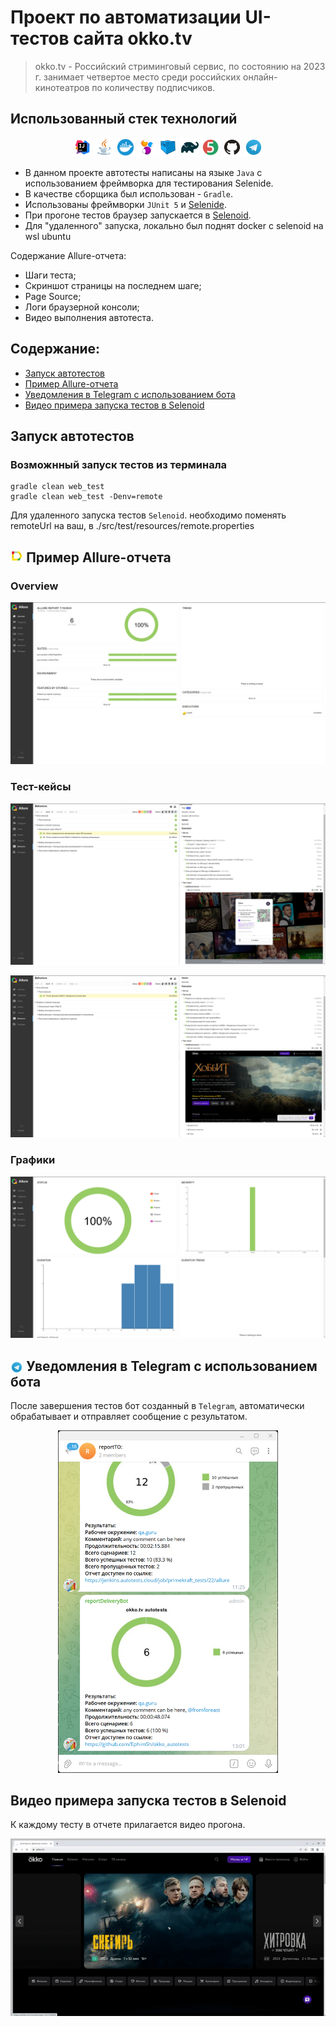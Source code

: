 # Проект по автоматизации UI-тестов сайта okko.tv

> okko.tv - Российский стриминговый сервис, по состоянию на 2023 г. занимает четвертое место среди российских онлайн-кинотеатров по количеству подписчиков.

## Использованный стек технологий
<p align="center">
<img width="6%" title="IntelliJ IDEA" src="media/logos/Intelij_IDEA.svg">
<img width="6%" title="Java" src="media/logos/Java.svg">
<img width="6%" title="Docker" src="media/logos/Docker.svg">
<img width="6%" title="Selenide" src="media/logos/Selenide.svg">
<img width="6%" title="Selenoid" src="media/logos/Selenoid.svg">
<img width="6%" title="Gradle" src="media/logos/Gradle.svg">
<img width="6%" title="JUnit5" src="media/logos/JUnit5.svg">
<img width="6%" title="GitHub" src="media/logos/GitHub.svg">
<img width="6%" title="Telegram" src="media/logos/Telegram.svg">
</p>

- В данном проекте автотесты написаны на языке <code>Java</code> с использованием фреймворка для тестирования Selenide. 
- В качестве сборщика был использован - <code>Gradle</code>.  
- Использованы фреймворки <code>JUnit 5</code> и [Selenide](https://selenide.org/).
- При прогоне тестов браузер запускается в [Selenoid](https://aerokube.com/selenoid/).
- Для "удаленного" запуска, локально был поднят docker с selenoid на wsl ubuntu


Содержание Allure-отчета:
* Шаги теста;
* Скриншот страницы на последнем шаге;
* Page Source;
* Логи браузерной консоли;
* Видео выполнения автотеста.


## Содержание:
- [Запуск автотестов](#arrow_forward-Запуск-автотестов)
- [Пример Allure-отчета](#-Пример-Allure-отчета)
- [Уведомления в Telegram с использованием бота](#-Уведомления-в-Telegram-с-использованием-бота)
- [Видео примера запуска тестов в Selenoid](#-видео-примера-запуска-теста-в-Selenoid)




## Запуск автотестов

### Возможнный запуск тестов из терминала
```
gradle clean web_test
gradle clean web_test -Denv=remote
```
Для удаленного запуска тестов <code>Selenoid</code>.
необходимо поменять remoteUrl на ваш, в ./src/test/resources/remote.properties

## <img src="media/logos/Allure_Report.svg" title="Allure Report" width="4%"/> Пример Allure-отчета
### Overview

<p align="center">
<img title="Allure Overview" src="media/screenshots/allure_overview.png">
</p>

### Тест-кейсы

<p align="center">
<img title="Test Results in Alure" src="media/screenshots/test_case1.jpg">
</p>

<p align="center">
<img title="Test Results in Alure" src="media/screenshots/test_case2.png">
</p>

### Графики

<p align="center">
<img title="Test Results in Alure" src="media/screenshots/allure_graphs.png">
</p>


## <img width="4%" style="vertical-align:middle" title="Telegram" src="media/logos/Telegram.svg"> Уведомления в Telegram с использованием бота

После завершения тестов бот созданный в <code>Telegram</code>, автоматически обрабатывает и отправляет сообщение с результатом.

<p align="center">
<img width="70%" title="Telegram Notifications" src="media/screenshots/telegram_report.png">
</p>

## Видео примера запуска тестов в Selenoid

К каждому тесту в отчете прилагается видео прогона.
<p align="center">
  <img title="Selenoid Video" src="media/screenshots/search_test_video_sample.gif">
</p>

